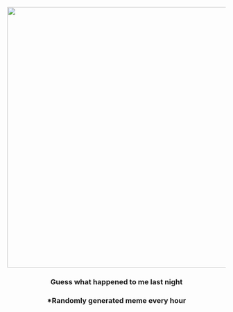 <p align="center">
        <img src="https://i.redd.it/yma8nwmv3fo91.jpg" width="600" height="600">
        </p>
        <h3 align="center">Guess what happened to me last night</h3>
        <h3 align="center">*Randomly generated meme every hour</h3>
    